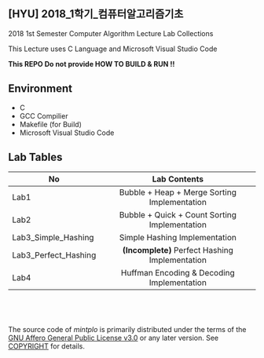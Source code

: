 ## [HYU] 2018_1학기_컴퓨터알고리즘기초

2018 1st Semester Computer Algorithm Lecture Lab Collections

This Lecture uses C Language and Microsoft Visual Studio Code

**This REPO Do not provide HOW TO BUILD & RUN !!**

## Environment

- C
- GCC Compilier
- Makefile (for Build)
- Microsoft Visual Studio Code

## Lab Tables

| No   |      Lab Contents      |
|----------|:-------------:|
| Lab1 | Bubble + Heap + Merge Sorting Implementation  |
| Lab2 | Bubble + Quick + Count Sorting Implementation |
| Lab3_Simple_Hashing | Simple Hashing Implementation |
| Lab3_Perfect_Hashing | **(Incomplete)** Perfect Hashing Implementation |
| Lab4 | Huffman Encoding & Decoding Implementation |

&nbsp;
--------

The source code of *mintplo* is primarily distributed under the terms
of the [GNU Affero General Public License v3.0] or any later version. See
[COPYRIGHT] for details.

[GNU Affero General Public License v3.0]: LICENSE
[COPYRIGHT]: COPYRIGHT
